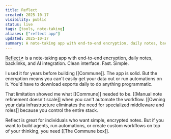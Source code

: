 ```yaml
---
title: Reflect
created: 2025-10-17
visibility: public
status: live
tags: [tools, note-taking]
aliases: ["reflect app"]
updated: 2025-10-17
summary: A note-taking app with end-to-end encryption, daily notes, backlinks, and AI integration. Clean interface. But you can't get your data out easily or run automations on it.
---
```


<a href="https://reflect.app" target="_blank" rel="noopener noreferrer" style="white-space:nowrap">Reflect<span class="external-link-icon" aria-hidden="true">↗</span></a> is a note-taking app with end-to-end encryption, daily notes, backlinks, and AI integration. Clean interface. Fast. Simple.

I used it for years before building [[Commune]]. The app is solid. But the encryption means you can't easily get your data out or run automations on it. You'd have to download exports daily to do anything programmatic.

That limitation showed me what [[Commune]] needed to be. [[Manual note refinement doesn't scale]] when you can't automate the workflow. [[Owning your data infrastructure eliminates the need for specialized middleware and roles]] because you control the entire stack.

Reflect is great for individuals who want simple, encrypted notes. But if you want to build agents, run automations, or create custom workflows on top of your thinking, you need [[The Commune box]].
